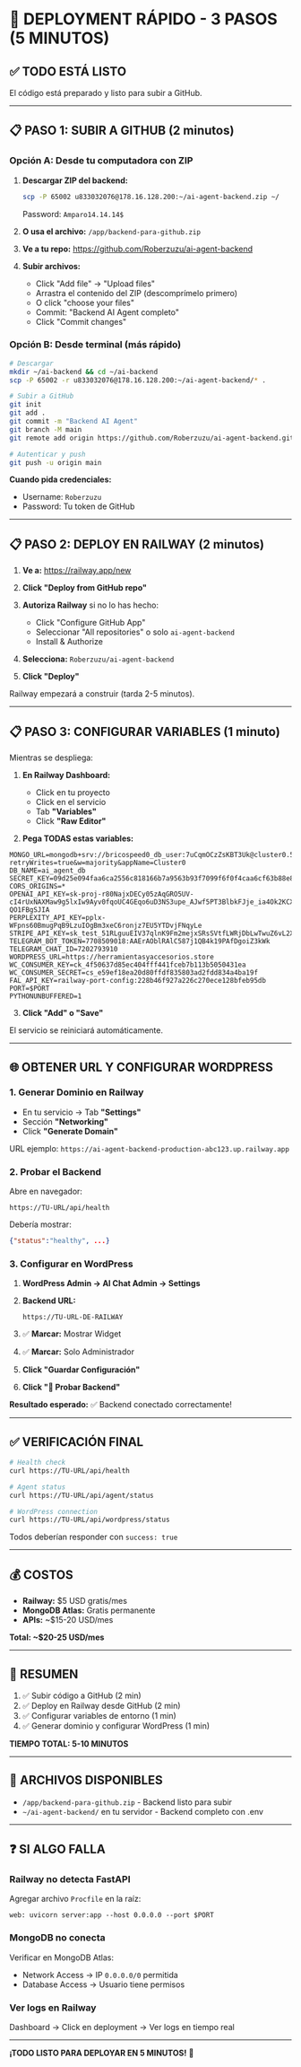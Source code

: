 # 🚀 DEPLOYMENT RÁPIDO - 3 PASOS (5 MINUTOS)

## ✅ TODO ESTÁ LISTO

El código está preparado y listo para subir a GitHub.

---

## 📋 PASO 1: SUBIR A GITHUB (2 minutos)

### Opción A: Desde tu computadora con ZIP

1. **Descargar ZIP del backend:**
   ```bash
   scp -P 65002 u833032076@178.16.128.200:~/ai-agent-backend.zip ~/
   ```
   Password: `Amparo14.14.14$`

2. **O usa el archivo:** `/app/backend-para-github.zip`

3. **Ve a tu repo:** https://github.com/Roberzuzu/ai-agent-backend

4. **Subir archivos:**
   - Click "Add file" → "Upload files"
   - Arrastra el contenido del ZIP (descomprímelo primero)
   - O click "choose your files"
   - Commit: "Backend AI Agent completo"
   - Click "Commit changes"

### Opción B: Desde terminal (más rápido)

```bash
# Descargar
mkdir ~/ai-backend && cd ~/ai-backend
scp -P 65002 -r u833032076@178.16.128.200:~/ai-agent-backend/* .

# Subir a GitHub
git init
git add .
git commit -m "Backend AI Agent"
git branch -M main
git remote add origin https://github.com/Roberzuzu/ai-agent-backend.git

# Autenticar y push
git push -u origin main
```

**Cuando pida credenciales:**
- Username: `Roberzuzu`
- Password: Tu token de GitHub

---

## 📋 PASO 2: DEPLOY EN RAILWAY (2 minutos)

1. **Ve a:** https://railway.app/new

2. **Click "Deploy from GitHub repo"**

3. **Autoriza Railway** si no lo has hecho:
   - Click "Configure GitHub App"
   - Seleccionar "All repositories" o solo `ai-agent-backend`
   - Install & Authorize

4. **Selecciona:** `Roberzuzu/ai-agent-backend`

5. **Click "Deploy"**

Railway empezará a construir (tarda 2-5 minutos).

---

## 📋 PASO 3: CONFIGURAR VARIABLES (1 minuto)

Mientras se despliega:

1. **En Railway Dashboard:**
   - Click en tu proyecto
   - Click en el servicio
   - Tab **"Variables"**
   - Click **"Raw Editor"**

2. **Pega TODAS estas variables:**

```
MONGO_URL=mongodb+srv://bricospeed0_db_user:7uCqmOCzZsKBT3Uk@cluster0.5uxiix8.mongodb.net/?retryWrites=true&w=majority&appName=Cluster0
DB_NAME=ai_agent_db
SECRET_KEY=09d25e094faa6ca2556c818166b7a9563b93f7099f6f0f4caa6cf63b88e8d3e7
CORS_ORIGINS=*
OPENAI_API_KEY=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
PERPLEXITY_API_KEY=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
STRIPE_API_KEY=sk_test_51RLguuEIV37qlnK9Fm2mejxSRsSVtfLWRjDbLwTwuZ6vL2XNkjQ0FPWQMhq6LNqbOQ5qsJbhuGzA2tvrCjHf1mmT00AXLet9SG
TELEGRAM_BOT_TOKEN=7708509018:AAErAOblRAlC587j1QB4k19PAfDgoiZ3kWk
TELEGRAM_CHAT_ID=7202793910
WORDPRESS_URL=https://herramientasyaccesorios.store
WC_CONSUMER_KEY=ck_4f50637d85ec404fff441fceb7b113b5050431ea
WC_CONSUMER_SECRET=cs_e59ef18ea20d80ffdf835803ad2fdd834a4ba19f
FAL_API_KEY=railway-port-config:228b46f927a226c270ece128bfeb95db
PORT=$PORT
PYTHONUNBUFFERED=1
```

3. **Click "Add" o "Save"**

El servicio se reiniciará automáticamente.

---

## 🌐 OBTENER URL Y CONFIGURAR WORDPRESS

### 1. Generar Dominio en Railway

- En tu servicio → Tab **"Settings"**
- Sección **"Networking"**
- Click **"Generate Domain"**

URL ejemplo: `https://ai-agent-backend-production-abc123.up.railway.app`

### 2. Probar el Backend

Abre en navegador:
```
https://TU-URL/api/health
```

Debería mostrar:
```json
{"status":"healthy", ...}
```

### 3. Configurar en WordPress

1. **WordPress Admin → AI Chat Admin → Settings**

2. **Backend URL:**
   ```
   https://TU-URL-DE-RAILWAY
   ```

3. ✅ **Marcar:** Mostrar Widget

4. ✅ **Marcar:** Solo Administrador

5. **Click "Guardar Configuración"**

6. **Click "🔌 Probar Backend"**

**Resultado esperado:** ✅ Backend conectado correctamente!

---

## ✅ VERIFICACIÓN FINAL

```bash
# Health check
curl https://TU-URL/api/health

# Agent status
curl https://TU-URL/api/agent/status

# WordPress connection
curl https://TU-URL/api/wordpress/status
```

Todos deberían responder con `success: true`

---

## 💰 COSTOS

- **Railway:** $5 USD gratis/mes
- **MongoDB Atlas:** Gratis permanente
- **APIs:** ~$15-20 USD/mes

**Total: ~$20-25 USD/mes**

---

## 🎯 RESUMEN

1. ✅ Subir código a GitHub (2 min)
2. ✅ Deploy en Railway desde GitHub (2 min)
3. ✅ Configurar variables de entorno (1 min)
4. ✅ Generar dominio y configurar WordPress (1 min)

**TIEMPO TOTAL: 5-10 MINUTOS**

---

## 📁 ARCHIVOS DISPONIBLES

- `/app/backend-para-github.zip` - Backend listo para subir
- `~/ai-agent-backend/` en tu servidor - Backend completo con .env

---

## ❓ SI ALGO FALLA

### Railway no detecta FastAPI

Agregar archivo `Procfile` en la raíz:
```
web: uvicorn server:app --host 0.0.0.0 --port $PORT
```

### MongoDB no conecta

Verificar en MongoDB Atlas:
- Network Access → IP `0.0.0.0/0` permitida
- Database Access → Usuario tiene permisos

### Ver logs en Railway

Dashboard → Click en deployment → Ver logs en tiempo real

---

**¡TODO LISTO PARA DEPLOYAR EN 5 MINUTOS!** 🚀
